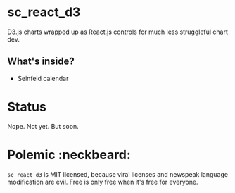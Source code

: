 sc_react_d3
===========

D3.js charts wrapped up as React.js controls for much less struggleful chart dev.





What's inside?
--------------

 * Seinfeld calendar





Status
======

Nope.  Not yet.  But soon.





Polemic :neckbeard:
===================

`sc_react_d3` is MIT licensed, because viral licenses and newspeak language modification are evil. Free is only free when it's free for everyone.

